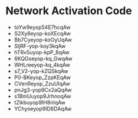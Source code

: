 # Network Activation Code
* toYw9eyop54E7hcqAw
* S2Xy8eyop-koXEcqAw
* Bb7Cyeyop-koOyUqAw
* SljRF-yop-koy3kqAw
* hTRv5uyop-kpP_8qAw
* 6KQGseyop-kq_GwqAw
* WHLreeyop-kq_4kqAw
* s7_V2-yop-kZQSkqAw
* P0-BKeyop_ZzpKEqAw
* CVenReyop_ZzuUIqAw
* pnJg3-yop9Cx2aQqAw
* s1BmUuyop9JrhnoqAw
* tZikbuyop9IH8nIqAw
* YChyoeyop9ID6DAqAw